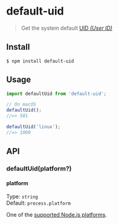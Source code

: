 # default-uid

> Get the system default [UID *(User ID)*](http://www.linfo.org/uid.html)

## Install

```
$ npm install default-uid
```

## Usage

```js
import defaultUid from 'default-uid';

// On macOS
defaultUid();
//=> 501

defaultUid('linux');
//=> 1000
```

## API

### defaultUid(platform?)

#### platform

Type: `string`\
Default: `process.platform`

One of the [supported Node.js platforms](https://nodejs.org/api/process.html#process_process_platform).
